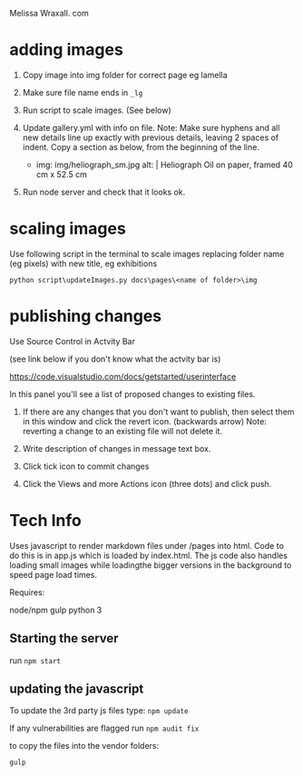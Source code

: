 Melissa Wraxall. com

# adding images

 1. Copy image into img folder for correct page eg lamella
 2. Make sure file name ends in ```_lg```
 3. Run script to scale images. (See below)
 4. Update gallery.yml with info on file. Note: Make sure hyphens and all new details line up exactly with previous details, leaving 2 spaces of indent. Copy a section as below, from the beginning of the line.

    - img: img/heliograph_sm.jpg
        alt: |
        Heliograph
        Oil on paper, framed
        40 cm x 52.5 cm

 5. Run node server and check that it looks ok.



# scaling images

Use following script in the terminal to scale images replacing folder name
(eg pixels) with new title, eg exhibitions

    python script\updateImages.py docs\pages\<name of folder>\img



# publishing changes

Use Source Control in Actvity Bar

(see link below if you don't know what the actvity bar is)

https://code.visualstudio.com/docs/getstarted/userinterface

In this panel you'll see a list of proposed changes to existing files. 

1. If there are any changes that you don't want to publish, then select them in this window and click the revert icon. (backwards arrow) Note: reverting a change to an existing file will not delete it.

2. Write description of changes in message text box.

3. Click tick icon to commit changes

4. Click the Views and more Actions icon (three dots) and click push.

# Tech Info

Uses javascript to render markdown files under /pages into html.
Code to do this is in app.js which is loaded by index.html.
The js code also handles loading small images while loadingthe bigger versions in the background to speed page load times.

Requires:

node/npm
gulp
python 3

## Starting the server

run ```npm start```

## updating the javascript

To update the 3rd party js files type:
```npm update```

If any vulnerabilities are flagged run ```npm audit fix```

to copy the files into the vendor folders:

```gulp```

